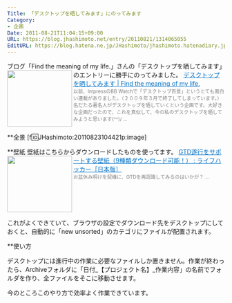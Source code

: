 ```yaml
---
Title: 「デスクトップを晒してみます」にのってみます
Category:
- 企画
Date: 2011-08-21T11:04:15+09:00
URL: https://blog.jhashimoto.net/entry/20110821/1314065055
EditURL: https://blog.hatena.ne.jp/JHashimoto/jhashimoto.hatenadiary.jp/atom/entry/12921228815717257360
---
```


ブログ「Find the meaning of my life.」さんの「デスクトップを晒してみます」のエントリーに勝手にのってみました。
<a href="http://kazumoto.jp/?p=1313" target="_blank"><img class="alignleft" align="left" border="0" src="http://capture.heartrails.com/150x130/shadow?http://kazumoto.jp/?p=1313" alt="" width="150" height="130" /></a><a style="color:#0070C5;" href="http://kazumoto.jp/?p=1313" target="_blank">デスクトップを晒してみます | Find the meaning of my life.</a><a href="http://b.hatena.ne.jp/entry/http://kazumoto.jp/?p=1313" target="_blank"><img border="0" src="http://b.hatena.ne.jp/entry/image/http://kazumoto.jp/?p=1313" alt="" /></a><br><span style="color: #808080;font-size: 80%;">以前、ImpressのBB Watchで「デスクトップ百景」というとても面白い連載がありました。（２００９年３月で終了してしまっています。）名だたる著名人がデスクトップを晒していくという企画です。大好きな企画だったので、これを真似して、今の私のデスクトップを晒してみようと思います(^^)/ ...</span><br style="clear:both;" />

**全景
[f:id:JHashimoto:20110823104421p:image]

**壁紙
壁紙はこちらからダウンロードしたものを使ってます。
<a href="http://www.lifehacker.jp/2009/08/090816gtd.html" target="_blank"><img class="alignleft" align="left" border="0" src="http://capture.heartrails.com/150x130/shadow?http://www.lifehacker.jp/2009/08/090816gtd.html" alt="" width="150" height="130" /></a><a style="color:#0070C5;" href="http://www.lifehacker.jp/2009/08/090816gtd.html" target="_blank">GTD遂行をサポートする壁紙（9種類ダウンロード可能！） : ライフハッカー［日本版］</a><a href="http://b.hatena.ne.jp/entry/http://www.lifehacker.jp/2009/08/090816gtd.html" target="_blank"><img border="0" src="http://b.hatena.ne.jp/entry/image/http://www.lifehacker.jp/2009/08/090816gtd.html" alt="" /></a><br><span style="color: #808080;font-size: 80%;">お盆休み明けを契機に、GTDを再認識してみるのはいかが？ ...</span><br style="clear:both;" />

これがよくできていて、ブラウザの設定でダウンロード先をデスクトップにしておくと、自動的に「new unsorted」のカテゴリにファイルが配置されます。

**使い方

デスクトップには進行中の作業に必要なファイルしか置きません。作業が終わったら、Archiveフォルダに「日付_【プロジェクト名】_作業内容」の名前でフォルダを作り、全ファイルをそこに移動させます。

今のところこのやり方で効率よく作業できています。

